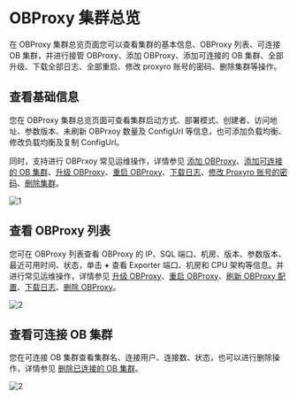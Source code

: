 # OBProxy 集群总览

在 OBProxy 集群总览页面您可以查看集群的基本信息、OBProxy 列表、可连接 OB 集群，并进行接管 OBProxy、添加 OBProxy、添加可连接的 OB 集群、全部升级、下载全部日志、全部重启、修改 proxyro 账号的密码、删除集群等操作。

## 查看基础信息

您在 OBProxy 集群总览页面可查看集群启动方式、部署模式、创建者、访问地址、参数版本、未刷新 OBPrxoy 数量及 ConfigUrl 等信息，也可添加负载均衡、修改负载均衡及复制 ConfigUrl。

同时，支持进行 OBPrxoy 常见运维操作，详情参见 [添加 OBProxy](../../800.obproxy/600.add-obproxy.md)、[添加可连接的 OB 集群](../../800.obproxy/1000.add-a-connectable-ob-cluster.md)、[升级 OBProxy](../../800.obproxy/500.upgrade-obproxy.md)、[重启 OBProxy](../../800.obproxy/400.restart-obproxy-cluster.md)、[下载日志](../../1000.system-management-features/1300.log-service-management.md)、[修改 Proxyro 账号的密码](../../800.obproxy/1500.modify-proxyro-password.md)、[删除集群](../../400.cluster-features/200.basic-operations/300.delete-a-cluster-1.md)。

![1](https://obbusiness-private.oss-cn-shanghai.aliyuncs.com/doc/img/ocp/403-ce/obproxy%E5%9F%BA%E6%9C%AC%E4%BF%A1%E6%81%AF.png)

## 查看 OBProxy 列表

您可在 OBProxy 列表查看 OBProxy 的 IP、SQL 端口、机房、版本、参数版本、最近可用时间、状态，单击 **+** 查看 Exporter 端口、机房和 CPU 架构等信息。并进行常见运维操作，详情参见 [升级 OBProxy](../../800.obproxy/500.upgrade-obproxy.md)、[重启 OBProxy](../../800.obproxy/400.restart-obproxy-cluster.md)、[刷新 OBProxy 配置](../../800.obproxy/700.refresh-obproxy-configuration.md)、[下载日志](../../1000.system-management-features/1300.log-service-management.md)、[删除 OBProxy](../../800.obproxy/300.delete-obproxy-cluster.md)。

![2](https://obbusiness-private.oss-cn-shanghai.aliyuncs.com/doc/img/ocp/401/obproxy%E5%88%97%E8%A1%A81.png)

## 查看可连接 OB 集群

您在可连接 OB 集群查看集群名、连接用户、连接数、状态，也可以进行删除操作，详情参见 [删除已连接的 OB 集群](../../800.obproxy/1400.delete-a-connected-ob-cluster.md)。

![2](https://help-static-aliyun-doc.aliyuncs.com/assets/img/zh-CN/6470460261/p265888.png)
